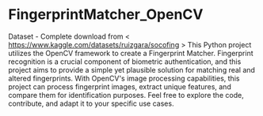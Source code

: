 # FingerprintMatcher_OpenCV
Dataset - Complete download from < https://www.kaggle.com/datasets/ruizgara/socofing >
This Python project utilizes the OpenCV framework to create a Fingerprint Matcher.
Fingerprint recognition is a crucial component of biometric authentication, and this project aims to provide a simple yet plausible solution for matching real and altered 
fingerprints. With OpenCV's image processing capabilities, this project can process fingerprint images, extract unique features, and compare them for identification purposes.
Feel free to explore the code, contribute, and adapt it to your specific use cases.
